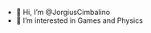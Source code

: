 - 👋 Hi, I’m @JorgiusCimbalino
- 👀 I’m interested in Games and Physics

<!---
JorgiusCimbalino/JorgiusCimbalino is a ✨ special ✨ repository because its `README.md` (this file) appears on your GitHub profile.
You can click the Preview link to take a look at your changes.
--->
